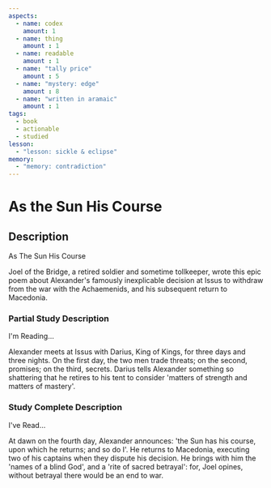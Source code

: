 ```yaml
---
aspects: 
  - name: codex
    amount: 1
  - name: thing
    amount : 1
  - name: readable
    amount : 1
  - name: "tally price"
    amount : 5
  - name: "mystery: edge"
    amount : 8
  - name: "written in aramaic"
    amount : 1
tags:
  - book
  - actionable
  - studied
lesson:
  - "lesson: sickle & eclipse"
memory:
  - "memory: contradiction"
---
```


# As the Sun His Course

## Description
As The Sun His Course

Joel of the Bridge, a retired soldier and sometime tollkeeper, wrote this epic poem about Alexander's famously inexplicable decision at Issus to withdraw from the war with the Achaemenids, and his subsequent return to Macedonia.
### Partial Study Description
I'm Reading...

Alexander meets at Issus with Darius, King of Kings, for three days and three nights. On the first day, the two men trade threats; on the second, promises; on the third, secrets. Darius tells Alexander something so shattering that he retires to his tent to consider 'matters of strength and matters of mastery'.
### Study Complete Description
I've Read...

At dawn on the fourth day, Alexander announces: 'the Sun has his course, upon which he returns; and so do I'. He returns to Macedonia, executing two of his captains when they dispute his decision. He brings with him the 'names of a blind God', and a 'rite of sacred betrayal': for, Joel opines, without betrayal there would be an end to war.